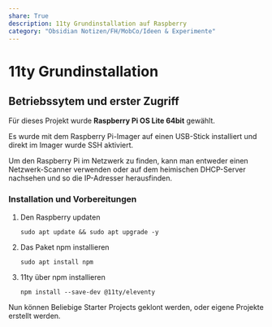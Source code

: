 ```yaml
---
share: True
description: 11ty Grundinstallation auf Raspberry
category: "Obsidian Notizen/FH/MobCo/Ideen & Experimente"
---
```

# 11ty Grundinstallation

## Betriebssytem und erster Zugriff
Für dieses Projekt wurde **Raspberry Pi OS Lite 64bit** gewählt.

Es wurde mit dem Raspberry Pi-Imager auf einen USB-Stick installiert und direkt im Imager wurde SSH aktiviert.

Um den Raspberry Pi im Netzwerk zu finden, kann man entweder einen Netzwerk-Scanner verwenden oder auf dem heimischen DHCP-Server nachsehen und so die IP-Adresser herausfinden.

### Installation und Vorbereitungen
1. Den Raspberry updaten
	```
	sudo apt update && sudo apt upgrade -y
	```

2. Das Paket npm installieren   
	```
	sudo apt install npm
	```

3. 11ty über npm installieren   
   ```
   npm install --save-dev @11ty/eleventy
   ```

Nun können Beliebige Starter Projects geklont werden, oder eigene Projekte erstellt werden.